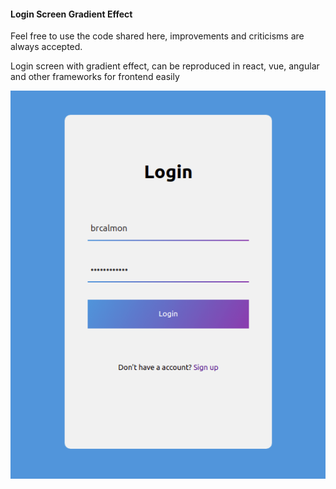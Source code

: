 #### Login Screen Gradient Effect

Feel free to use the code shared here, improvements and criticisms are always accepted.

Login screen with gradient effect, can be reproduced in react, vue, angular and other frameworks for frontend easily

<img src="login_form.png"/>